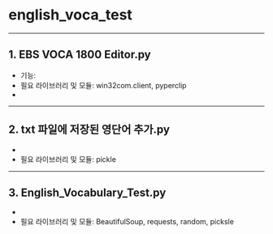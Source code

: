 # english_voca_test
***
## 1. EBS VOCA 1800 Editor.py
 - 기능: 
 - 필요 라이브러리 및 모듈: win32com.client, pyperclip
 - 
***
## 2. txt 파일에 저장된 영단어 추가.py
 - 
 - 필요 라이브러리 및 모듈: pickle

***
## 3. English_Vocabulary_Test.py
 - 
 - 필요 라이브러리 및 모듈: BeautifulSoup, requests, random, picksle
